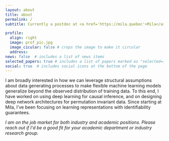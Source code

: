 ```yaml
---
layout: about
title: about
permalink: /
subtitle: Currently a postdoc at <a href='https://mila.quebec'>Mila</a> with <a href='https://yoshuabengio.org'>Yoshua Bengio</a>. Previously - PhD at <a href='https://www.cs.ubc.ca'>UBC</a> with <a href='https://www.cs.ubc.ca/~kevinlb/'>Kevin Leyton-Brown</a>.

profile:
  align: right
  image: prof_pic.jpg
  image_cicular: false # crops the image to make it circular
  address:
news: false  # includes a list of news items
selected_papers: true # includes a list of papers marked as "selected={true}"
social: true  # includes social icons at the bottom of the page
---
```


I am broadly interested in how we can leverage structural assumptions about data generating processes to make flexible machine learning models generalize beyond the observed distribution of training data. To this end, I have worked on using deep learning for causal inference, and on designing deep network architectures for permutation invariant data. Since starting at Mila, I've been focusing on learning representations with identifiability guarantees. 


*I am on the job market for both industry and academic positions. Please reach out if I'd be a good fit for your academic department or industry research group.*